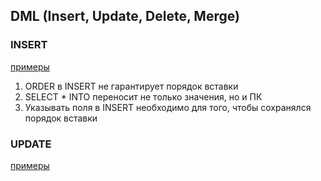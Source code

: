 ## DML (Insert, Update, Delete, Merge)

### INSERT
[примеры](part_4.sql)

1. ORDER в INSERT не гарантирует порядок вставки
2. SELECT * INTO переносит не только значения, но и ПК
3. Указывать поля в INSERT необходимо для того, чтобы сохранялся порядок вставки

### UPDATE
[примеры](part_4.sql)
